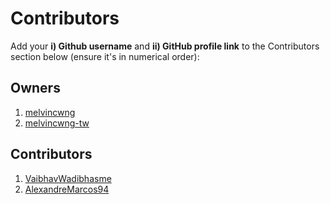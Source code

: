 # Contributors

Add your **i) Github username** and **ii) GitHub profile link** to the Contributors section below (ensure it's in numerical order):

## Owners
1. [melvincwng](https://github.com/melvincwng)
2. [melvincwng-tw](https://github.com/melvincwng-tw)

## Contributors
1. [VaibhavWadibhasme](https://github.com/VaibhavWadibhasme)
2. [AlexandreMarcos94](https://github.com/AlexandreMarcos94)
